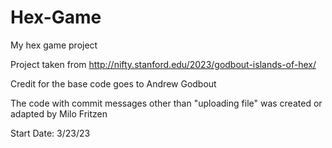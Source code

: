 # Hex-Game
My hex game project

Project taken from http://nifty.stanford.edu/2023/godbout-islands-of-hex/

Credit for the base code goes to Andrew Godbout

The code with commit messages other than "uploading file" was created or adapted by Milo Fritzen

Start Date: 3/23/23

